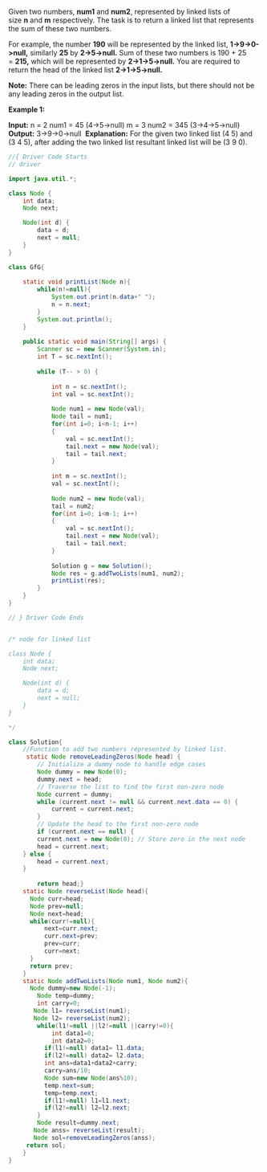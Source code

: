 
Given two numbers, **num1** and **num2**, represented by linked lists of size **n** and **m** respectively. The task is to return a linked list that represents the sum of these two numbers.

For example, the number **190** will be represented by the linked list, **1->9->0->null,** similarly **25** by **2->5->null.** Sum of these two numbers is 190 + 25 = **215,** which will be represented by **2->1->5->null.** You are required to return the head of the linked list **2->1->5->null.**

**Note:** There can be leading zeros in the input lists, but there should not be any leading zeros in the output list.

**Example 1:**

**Input:**
n = 2
num1 = 45 (4->5->null)
m = 3
num2 = 345 (3->4->5->null)
**Output:** 3->9->0->null  **Explanation:** For the given two linked list (4 5) and (3 4 5), after adding the two linked list resultant linked list will be (3 9 0).

```java 
//{ Driver Code Starts
// driver

import java.util.*;

class Node {
    int data;
    Node next;

    Node(int d) {
        data = d;
        next = null;
    }
}

class GfG{
    
    static void printList(Node n){
        while(n!=null){
            System.out.print(n.data+" ");
            n = n.next;
        }
        System.out.println();
    }
    
    public static void main(String[] args) {
        Scanner sc = new Scanner(System.in);
        int T = sc.nextInt();
        
        while (T-- > 0) {
            
            int n = sc.nextInt();
            int val = sc.nextInt();
            
            Node num1 = new Node(val);
            Node tail = num1;
            for(int i=0; i<n-1; i++)
            {
                val = sc.nextInt();
                tail.next = new Node(val);
                tail = tail.next;
            }
            
            int m = sc.nextInt();
            val = sc.nextInt();
            
            Node num2 = new Node(val);
            tail = num2;
            for(int i=0; i<m-1; i++)
            {
                val = sc.nextInt();
                tail.next = new Node(val);
                tail = tail.next;
            }
            
            Solution g = new Solution();
            Node res = g.addTwoLists(num1, num2);
            printList(res);
        }
    }
}

// } Driver Code Ends


/* node for linked list

class Node {
    int data;
    Node next;

    Node(int d) {
        data = d;
        next = null;
    }
}

*/

class Solution{
    //Function to add two numbers represented by linked list.
     static Node removeLeadingZeros(Node head) {
        // Initialize a dummy node to handle edge cases
        Node dummy = new Node(0);
        dummy.next = head;
        // Traverse the list to find the first non-zero node
        Node current = dummy;
        while (current.next != null && current.next.data == 0) {
            current = current.next;
        }
        // Update the head to the first non-zero node
        if (current.next == null) {
        current.next = new Node(0); // Store zero in the next node
        head = current.next;
    } else {
        head = current.next;
    }
        
        return head;}
    static Node reverseList(Node head){
      Node curr=head;
      Node prev=null;
      Node next=head;
      while(curr!=null){
          next=curr.next;
          curr.next=prev;
          prev=curr;
          curr=next;
      }
      return prev;
    }
    static Node addTwoLists(Node num1, Node num2){
      Node dummy=new Node(-1);
        Node temp=dummy;
        int carry=0;
       Node l1= reverseList(num1);
       Node l2= reverseList(num2);
        while(l1!=null ||l2!=null ||carry!=0){
            int data1=0;
            int data2=0;
          if(l1!=null) data1= l1.data;
          if(l2!=null) data2= l2.data;
          int ans=data1+data2+carry;
          carry=ans/10;
          Node sum=new Node(ans%10);
          temp.next=sum;
          temp=temp.next;
          if(l1!=null) l1=l1.next;
          if(l2!=null) l2=l2.next;
        }
        Node result=dummy.next;
       Node anss= reverseList(result);
       Node sol=removeLeadingZeros(anss);
     return sol;
    }
}
```